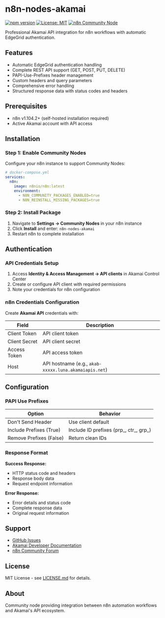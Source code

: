 # n8n-nodes-akamai

[![npm version](https://img.shields.io/npm/v/n8n-nodes-akamai.svg)](https://www.npmjs.com/package/n8n-nodes-akamai)
[![License: MIT](https://img.shields.io/badge/License-MIT-yellow.svg)](https://opensource.org/licenses/MIT)
[![n8n Community Node](https://img.shields.io/badge/n8n-Community%20Node-FF6D5A.svg)](https://n8n.io)

Professional Akamai API integration for n8n workflows with automatic EdgeGrid authentication.

## Features

- Automatic EdgeGrid authentication handling
- Complete REST API support (GET, POST, PUT, DELETE)
- PAPI-Use-Prefixes header management
- Custom headers and query parameters
- Comprehensive error handling
- Structured response data with status codes and headers

## Prerequisites

- n8n v1.104.2+ (self-hosted installation required)
- Active Akamai account with API access

## Installation

### Step 1: Enable Community Nodes

Configure your n8n instance to support Community Nodes:

```yaml
# docker-compose.yml
services:
  n8n:
    image: n8nio/n8n:latest
    environment:
      - N8N_COMMUNITY_PACKAGES_ENABLED=true
      - N8N_REINSTALL_MISSING_PACKAGES=true
```

### Step 2: Install Package

1. Navigate to **Settings → Community Nodes** in your n8n instance
2. Click **Install** and enter: `n8n-nodes-akamai`
3. Restart n8n to complete installation

## Authentication

### API Credentials Setup

1. Access **Identity & Access Management → API clients** in Akamai Control Center
2. Create or configure API client with required permissions
3. Note your credentials for n8n configuration

### n8n Credentials Configuration

Create **Akamai API** credentials with:

| Field | Description |
|-------|-------------|
| Client Token | API client token |
| Client Secret | API client secret |
| Access Token | API access token |
| Host | API hostname (e.g., `akab-xxxxx.luna.akamaiapis.net`) |

## Configuration

### PAPI Use Prefixes

| Option | Behavior |
|--------|----------|
| Don't Send Header | Use client default |
| Include Prefixes (True) | Include ID prefixes (prp_, ctr_, grp_) |
| Remove Prefixes (False) | Return clean IDs |

### Response Format

**Success Response:**
- HTTP status code and headers
- Response body data
- Request endpoint information

**Error Response:**
- Error details and status code
- Complete response data
- Original request information

## Support

- [GitHub Issues](https://github.com/simpsss/n8n-nodes-akamai/issues)
- [Akamai Developer Documentation](https://techdocs.akamai.com/developer/docs)
- [n8n Community Forum](https://community.n8n.io)

## License

MIT License - see [LICENSE.md](LICENSE.md) for details.

## About

Community node providing integration between n8n automation workflows and Akamai's API ecosystem.
